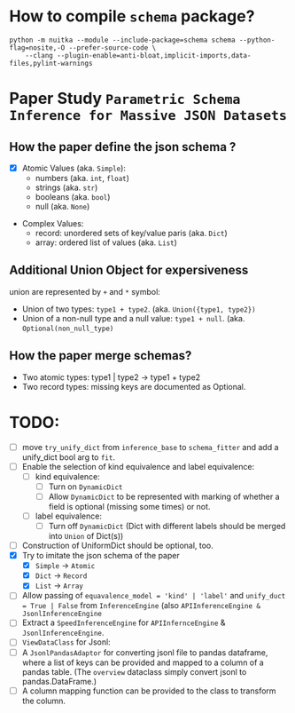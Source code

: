 # How to compile `schema` package?

```
python -m nuitka --module --include-package=schema schema --python-flag=nosite,-O --prefer-source-code \
    --clang --plugin-enable=anti-bloat,implicit-imports,data-files,pylint-warnings
```
# Paper Study `Parametric Schema Inference for Massive JSON Datasets`

## How the paper define the json schema ? 

- [X] Atomic Values (aka. `Simple`):
	- numbers (aka. `int`, `float`)
	- strings (aka. `str`)
	- booleans (aka. `bool`)
	- null (aka. `None`)
- Complex Values:
	- record: unordered sets of key/value paris (aka. `Dict`)
	- array: ordered list of values (aka. `List`)

## Additional Union Object for expersiveness

union are represented by `+` and `*` symbol:
- Union of two types: `type1 + type2`. (aka. `Union({type1, type2})`
- Union of a non-null type and a null value: `type1 + null`. (aka. `Optional(non_null_type)`

## How the paper merge schemas? 

- Two atomic types: type1 | type2 -> type1 + type2
- Two record types: missing keys are documented as Optional. 


# TODO:

- [ ] move `try_unify_dict` from `inference_base` to `schema_fitter` and add a unify_dict bool arg to `fit`. 
- [ ] Enable the selection of kind equivalence and label equivalence:
	- [ ] kind equivalence: 
		-  [ ] Turn on `DynamicDict`
		-  [ ] Allow `DynamicDict` to be represented with marking of whether a field is optional (missing some times) or not. 
	-  [ ] label equivalence:
		-  [ ] Turn off `DynamicDict` (Dict with different labels should be merged into `Union` of Dict(s))
- [ ] Construction of UniformDict should be optional, too. 
- [X] Try to imitate the json schema of the paper
	- [X] `Simple` -> `Atomic`
	- [X] `Dict` -> `Record`
	- [X] `List` -> `Array`
- [ ] Allow passing of `equavalence_model = 'kind' | 'label'` and `unify_duct = True | False` from `InferenceEngine` (also `APIInferenceEngine & JsonlInferenceEngine`
- [ ] Extract a `SpeedInferenceEngine` for `APIInfernceEngine` & `JsonlInferenceEngine`. 
- [ ] `ViewDataClass` for Jsonl:
- [ ] A `JsonlPandasAdaptor` for converting jsonl file to pandas dataframe, where a list of keys can be provided and mapped to a column of a pandas table. (The `overview` dataclass simply convert jsonl to pandas.DataFrame.) 
- [ ] A column mapping function can be provided to the class to transform the column. 